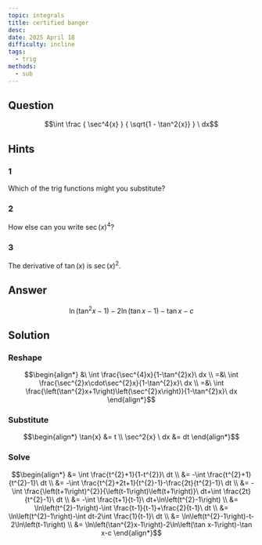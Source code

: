 ```yaml
---
topic: integrals
title: certified banger
desc: 
date: 2025 April 18
difficulty: incline
tags:
  - trig
methods:
  - sub
---
```



## Question
```math
\int
  \frac
    { \sec^4{x} }
    { \sqrt{1 - \tan^2{x}} }
\ dx
```


## Hints

### 1
Which of the trig functions might you substitute?

### 2
How else can you write $\sec(x)^4$?

### 3
The derivative of $\tan(x)$ is $\sec(x)^2$.


## Answer
```math
\ln\left(\tan^{2}x-1\right)-2\ln\left(\tan x-1\right)-\tan x-c
```


## Solution

### Reshape
```math
\begin{align*}
  &\ \int \frac{\sec^{4}x}{1-\tan^{2}x}\ dx
  \\ =&\ \int \frac{\sec^{2}x\cdot\sec^{2}x}{1-\tan^{2}x}\ dx
  \\ =&\ \int \frac{\left(\tan^{2}x+1\right)\left(\sec^{2}x\right)}{1-\tan^{2}x}\ dx
\end{align*}
```

### Substitute
```math
\begin{align*}
  \tan{x} &= t
  \\ \sec^2{x} \ dx &= dt
\end{align*}
```

### Solve
```math
\begin{align*}
  &= \int \frac{t^{2}+1}{1-t^{2}}\ dt
  \\ &= -\int \frac{t^{2}+1}{t^{2}-1}\ dt
  \\ &= -\int \frac{t^{2}+2t+1}{t^{2}-1}-\frac{2t}{t^{2}-1}\ dt
  \\ &= -\int \frac{\left(t+1\right)^{2}}{\left(t-1\right)\left(t+1\right)}\ dt+\int \frac{2t}{t^{2}-1}\ dt
  \\ &= -\int \frac{t+1}{t-1}\ dt+\ln\left(t^{2}-1\right)
  \\ &= \ln\left(t^{2}-1\right)-\int \frac{t-1}{t-1}+\frac{2}{t-1}\ dt
  \\ &= \ln\left(t^{2}-1\right)-\int dt-2\int \frac{1}{t-1}\ dt
  \\ &= \ln\left(t^{2}-1\right)-t-2\ln\left(t-1\right)
  \\ &= \ln\left(\tan^{2}x-1\right)-2\ln\left(\tan x-1\right)-\tan x-c
\end{align*}
```
